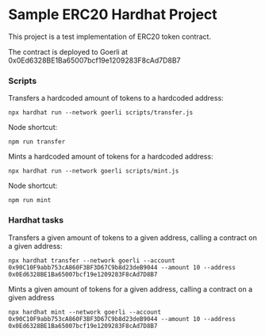 # Sample ERC20 Hardhat Project

This project is a test implementation of ERC20 token contract.

The contract is deployed to Goerli at 0x0Ed6328BE1Ba65007bcf19e1209283F8cAd7D8B7

### Scripts

Transfers a hardcoded amount of tokens to a hardcoded address:

```shell
npx hardhat run --network goerli scripts/transfer.js
```

Node shortcut:

```shell
npm run transfer
```

Mints a hardcoded amount of tokens for a hardcoded address:

```shell
npx hardhat run --network goerli scripts/mint.js
```

Node shortcut:
```shell
npm run mint
```

### Hardhat tasks

Transfers a given amount of tokens to a given address, calling a contract on a given address:

```shell
npx hardhat transfer --network goerli --account 0x90C10F9abb753cA860F3BF3D67C9b8d23deB9044 --amount 10 --address 0x0Ed6328BE1Ba65007bcf19e1209283F8cAd7D8B7
```

Mints a given amount of tokens for a given address, calling a contract on a given address

```shell
npx hardhat mint --network goerli --account 0x90C10F9abb753cA860F3BF3D67C9b8d23deB9044 --amount 10 --address 0x0Ed6328BE1Ba65007bcf19e1209283F8cAd7D8B7
```
